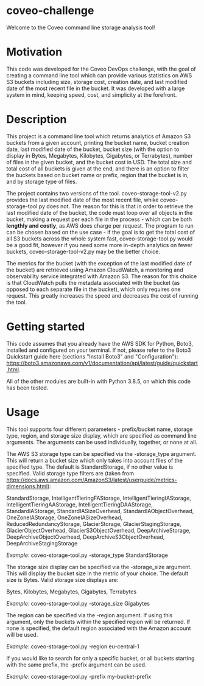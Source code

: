 # coveo-challenge

Welcome to the Coveo command line storage analysis tool!

# Motivation

This code was developed for the Coveo DevOps challenge, with the goal of creating a command line tool which can provide various statistics on AWS S3 buckets including size, storage cost, creation date, and last modified date of the most recent file in the bucket. It was developed with a large system in mind, keeping speed, cost, and simplicity at the forefront.

# Description

This project is a command line tool which returns analytics of Amazon S3 buckets from a given account, printing the bucket name, bucket creation date, last modified date of the bucket, bucket size (with the option to display in Bytes, Megabytes, Kilobytes, Gigabytes, or Terrabytes), number of files in the given bucket, and the bucket cost in USD. The total size and total cost of all buckets is given at the end, and there is an option to filter the buckets based on bucket name or prefix, region that the bucket is in, and by storage type of files. 

The project contains two versions of the tool. coveo-storage-tool-v2.py provides the last modified date of the most recent file, whike coveo-storage-tool.py does not. The reason for this is that in order to retrieve the last modified date of the bucket, the code must loop over all objects in the bucket, making a request per each file in the process - which can be both **lengthly and costly**, as AWS does charge per request. The program to run can be chosen based on the use case - if the goal is to get the total cost of all S3 buckets across the whole system fast, coveo-storage-tool.py would be a good fit, however if you need some more in-depth analytics on fewer buckets, coveo-storage-tool-v2.py may be the better choice.

The metrics for the bucket (with the exception of the last modified date of the bucket) are retrieved using Amazon CloudWatch, a monitoring and observability service integrated with Amazon S3. The reason for this choice is that CloudWatch pulls the metadata associated with the bucket (as opposed to each separate file in the bucket), which only requires one request. This greatly increases the speed and decreases the cost of running the tool. 

# Getting started

This code assumes that you already have the AWS SDK for Python, Boto3, installed and configured on your terminal. If not, please refer to the Boto3 Quickstart guide here (sections "Install Boto3" and "Configuration"): https://boto3.amazonaws.com/v1/documentation/api/latest/guide/quickstart.html. 

All of the other modules are built-in with Python 3.8.5, on which this code has been tested. 

# Usage

This tool supports four different parameters - prefix/bucket name, storage type, region, and storage size display, which are specified as command line arguments. The arguments can be used individually, together, or none at all.

The AWS S3 storage type can be specified via the -storage_type argument. This will return a bucket size which only takes into account files of the specified type. The default is StandardStorage, if no other value is specified. Valid storage type filters are (taken from https://docs.aws.amazon.com/AmazonS3/latest/userguide/metrics-dimensions.html):

StandardStorage, IntelligentTieringFAStorage, IntelligentTieringIAStorage, IntelligentTieringAAStorage, IntelligentTieringDAAStorage, StandardIAStorage, StandardIASizeOverhead, StandardIAObjectOverhead, OneZoneIAStorage, OneZoneIASizeOverhead, ReducedRedundancyStorage, GlacierStorage, GlacierStagingStorage, GlacierObjectOverhead, GlacierS3ObjectOverhead, DeepArchiveStorage, DeepArchiveObjectOverhead, DeepArchiveS3ObjectOverhead, DeepArchiveStagingStorage 

*Example*: coveo-storage-tool.py -storage_type StandardStorage

The storage size display can be specified via the -storage_size argument. This will display the bucket size in the metric of your choice. The default size is Bytes. Valid storage size displays are:

Bytes, Kilobytes, Megabytes, Gigabytes, Terrabytes 

*Example*: coveo-storage-tool.py -storage_size Gigabytes 

The region can be specified via the -region argument. If using this argument, only the buckets within the specified region will be returned. If none is specified, the default region associated with the Amazon account will be used.

*Example*: coveo-storage-tool.py -region eu-central-1

If you would like to search for only a specific bucket, or all buckets starting with the same prefix, the -prefix argument can be used. 

*Example*: coveo-storage-tool.py -prefix my-bucket-prefix
